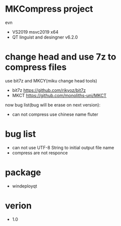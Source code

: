 # MKCompress project

evn
 - VS2019 msvc2019 x64
 - QT linguist and desingner v6.2.0

# change head and use 7z to compress files
use bit7z and MKCY(miku change head tools)
 - bit7z https://github.com/rikyoz/bit7z
 - MKCT https://github.com/monoliths-uni/MKCT


now bug list(bug will be erase on next version):
 - can not compress use chinese name fluter

# bug list
 - can not use UTF-8 String to initial output file name
 - compress are not responce


# package
 - windeployqt 


# verion
 - 1.0 